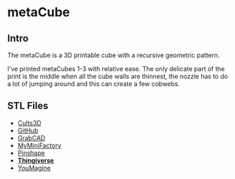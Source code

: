 # metaCube

## Intro

The metaCube is a 3D printable cube with a recursive geometric pattern.

I've printed metaCubes 1-3 with relative ease. The only delicate part of the print is the middle when all the cube walls are thinnest, the nozzle has to do a lot of jumping around and this can create a few cobwebs.

## STL Files

 - [Cults3D](https://cults3d.com/en/3d-model/art/metacube)
 - [GitHub](https://github.com/jgphilpott/metaCube)
 - [GrabCAD](https://grabcad.com/library/metacube-1)
 - [MyMiniFactory](https://www.myminifactory.com/object/3d-print-metacube-151093)
 - [Pinshape](https://pinshape.com/items/104686-3d-printed-metacube)
 - **[Thingiverse](https://www.thingiverse.com/thing:4539280)**
 - [YouMagine](https://www.youmagine.com/designs/metacube)
